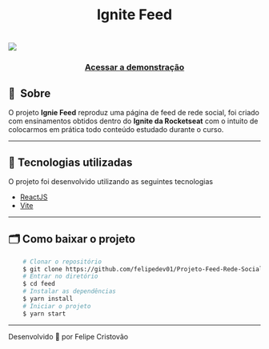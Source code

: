 <h1 align="center">
    Ignite Feed
</h1>
<h1>
    <img src="./demonstracao4.gif">
</h1>
<h3 align="center">
    <a href="https://projeto-feed-rede-social.vercel.app/">Acessar a demonstração</a>
<h3 >

## 🔖&nbsp; Sobre

O projeto **Ignie Feed** reproduz uma página de feed de rede social, foi criado com ensinamentos obtidos dentro do **Ignite da Rocketseat** com o intuito de colocarmos em prática todo conteúdo estudado durante o curso.

---
## 🚀 Tecnologias utilizadas
O projeto foi desenvolvido utilizando as seguintes tecnologias
- [ReactJS](https://reactjs.org)
- [Vite](https://vitejs.dev/)

---
## 🗂 Como baixar o projeto
```bash
    # Clonar o repositório
    $ git clone https://github.com/felipedev01/Projeto-Feed-Rede-Social.git
    # Entrar no diretório
    $ cd feed
    # Instalar as dependências
    $ yarn install
    # Iniciar o projeto
    $ yarn start
```
---
Desenvolvido 💜 por  Felipe Cristovão